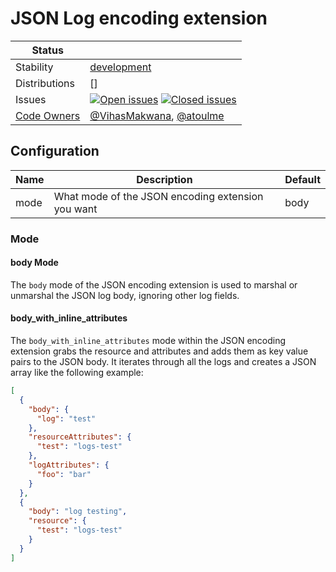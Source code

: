 # JSON Log encoding extension

<!-- status autogenerated section -->
| Status        |           |
| ------------- |-----------|
| Stability     | [development]  |
| Distributions | [] |
| Issues        | [![Open issues](https://img.shields.io/github/issues-search/open-telemetry/opentelemetry-collector-contrib?query=is%3Aissue%20is%3Aopen%20label%3Aextension%2Fjsonlogencoding%20&label=open&color=orange&logo=opentelemetry)](https://github.com/open-telemetry/opentelemetry-collector-contrib/issues?q=is%3Aopen+is%3Aissue+label%3Aextension%2Fjsonlogencoding) [![Closed issues](https://img.shields.io/github/issues-search/open-telemetry/opentelemetry-collector-contrib?query=is%3Aissue%20is%3Aclosed%20label%3Aextension%2Fjsonlogencoding%20&label=closed&color=blue&logo=opentelemetry)](https://github.com/open-telemetry/opentelemetry-collector-contrib/issues?q=is%3Aclosed+is%3Aissue+label%3Aextension%2Fjsonlogencoding) |
| [Code Owners](https://github.com/open-telemetry/opentelemetry-collector-contrib/blob/main/CONTRIBUTING.md#becoming-a-code-owner)    | [@VihasMakwana](https://www.github.com/VihasMakwana), [@atoulme](https://www.github.com/atoulme) |

[development]: https://github.com/open-telemetry/opentelemetry-collector#development
<!-- end autogenerated section -->

## Configuration

| Name                     | Description                                        | Default                                      |
| ------------------------ | -------------------------------------------------- | -------------------------------------------- |
| mode                     | What mode of the JSON encoding extension you want  | body                                         |



### Mode

#### body Mode

The `body` mode of the JSON encoding extension is used to marshal or unmarshal the JSON log body, ignoring other log fields.


#### body_with_inline_attributes

The `body_with_inline_attributes` mode within the JSON encoding extension grabs the resource and attributes and adds them as key value pairs to the JSON body. It iterates through all the logs and creates a JSON array like the following example:

```json
[
  {
    "body": {
      "log": "test"
    },
    "resourceAttributes": {
      "test": "logs-test"
    },
    "logAttributes": {
      "foo": "bar"
    }
  },
  {
    "body": "log testing",
    "resource": {
      "test": "logs-test"
    }
  }
]
```